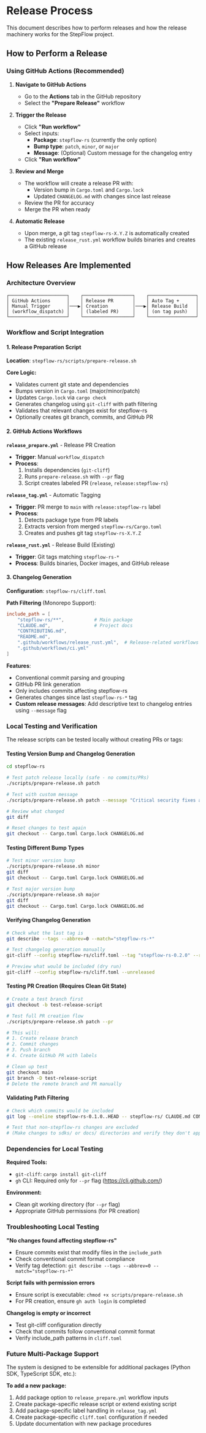 # Release Process

This document describes how to perform releases and how the release machinery works for the StepFlow project.

## How to Perform a Release

### Using GitHub Actions (Recommended)

1. **Navigate to GitHub Actions**
   - Go to the **Actions** tab in the GitHub repository
   - Select the **"Prepare Release"** workflow

2. **Trigger the Release**
   - Click **"Run workflow"**
   - Select inputs:
     - **Package**: `stepflow-rs` (currently the only option)
     - **Bump type**: `patch`, `minor`, or `major`
     - **Message**: (Optional) Custom message for the changelog entry
   - Click **"Run workflow"**

3. **Review and Merge**
   - The workflow will create a release PR with:
     - Version bump in `Cargo.toml` and `Cargo.lock`
     - Updated `CHANGELOG.md` with changes since last release
   - Review the PR for accuracy
   - Merge the PR when ready

4. **Automatic Release**
   - Upon merge, a git tag `stepflow-rs-X.Y.Z` is automatically created
   - The existing `release_rust.yml` workflow builds binaries and creates a GitHub release

## How Releases Are Implemented

### Architecture Overview

```
┌─────────────────────┐    ┌──────────────────┐    ┌─────────────────┐
│ GitHub Actions      │    │ Release PR       │    │ Auto Tag +      │
│ Manual Trigger      │───▶│ Creation         │───▶│ Release Build   │
│ (workflow_dispatch) │    │ (labeled PR)     │    │ (on tag push)   │
└─────────────────────┘    └──────────────────┘    └─────────────────┘
```

### Workflow and Script Integration

#### 1. Release Preparation Script
**Location**: `stepflow-rs/scripts/prepare-release.sh`

**Core Logic:**
- Validates current git state and dependencies
- Bumps version in `Cargo.toml` (major/minor/patch)
- Updates `Cargo.lock` via `cargo check`
- Generates changelog using `git-cliff` with path filtering
- Validates that relevant changes exist for stepflow-rs
- Optionally creates git branch, commits, and GitHub PR

#### 2. GitHub Actions Workflows

**`release_prepare.yml`** - Release PR Creation
- **Trigger**: Manual `workflow_dispatch`
- **Process**: 
  1. Installs dependencies (`git-cliff`)
  2. Runs `prepare-release.sh` with `--pr` flag
  3. Script creates labeled PR (`release`, `release:stepflow-rs`)

**`release_tag.yml`** - Automatic Tagging
- **Trigger**: PR merge to `main` with `release:stepflow-rs` label
- **Process**:
  1. Detects package type from PR labels
  2. Extracts version from merged `stepflow-rs/Cargo.toml`
  3. Creates and pushes git tag `stepflow-rs-X.Y.Z`

**`release_rust.yml`** - Release Build (Existing)
- **Trigger**: Git tags matching `stepflow-rs-*`
- **Process**: Builds binaries, Docker images, and GitHub release

#### 3. Changelog Generation
**Configuration**: `stepflow-rs/cliff.toml`

**Path Filtering** (Monorepo Support):
```toml
include_path = [
    "stepflow-rs/**",           # Main package
    "CLAUDE.md",                # Project docs
    "CONTRIBUTING.md", 
    "README.md",
    ".github/workflows/release_rust.yml",  # Release-related workflows
    ".github/workflows/ci.yml"
]
```

**Features**:
- Conventional commit parsing and grouping
- GitHub PR link generation
- Only includes commits affecting stepflow-rs
- Generates changes since last `stepflow-rs-*` tag
- **Custom release messages**: Add descriptive text to changelog entries using `--message` flag

### Local Testing and Verification

The release scripts can be tested locally without creating PRs or tags:

#### Testing Version Bump and Changelog Generation

```bash
cd stepflow-rs

# Test patch release locally (safe - no commits/PRs)
./scripts/prepare-release.sh patch

# Test with custom message
./scripts/prepare-release.sh patch --message "Critical security fixes and performance improvements"

# Review what changed
git diff

# Reset changes to test again
git checkout -- Cargo.toml Cargo.lock CHANGELOG.md
```

#### Testing Different Bump Types

```bash
# Test minor version bump
./scripts/prepare-release.sh minor
git diff
git checkout -- Cargo.toml Cargo.lock CHANGELOG.md

# Test major version bump  
./scripts/prepare-release.sh major
git diff
git checkout -- Cargo.toml Cargo.lock CHANGELOG.md
```

#### Verifying Changelog Generation

```bash
# Check what the last tag is
git describe --tags --abbrev=0 --match="stepflow-rs-*"

# Test changelog generation manually
git-cliff --config stepflow-rs/cliff.toml --tag "stepflow-rs-0.2.0" --range "stepflow-rs-0.1.0..HEAD"

# Preview what would be included (dry run)
git-cliff --config stepflow-rs/cliff.toml --unreleased
```

#### Testing PR Creation (Requires Clean Git State)

```bash
# Create a test branch first
git checkout -b test-release-script

# Test full PR creation flow
./scripts/prepare-release.sh patch --pr

# This will:
# 1. Create release branch
# 2. Commit changes  
# 3. Push branch
# 4. Create GitHub PR with labels

# Clean up test
git checkout main
git branch -D test-release-script
# Delete the remote branch and PR manually
```

#### Validating Path Filtering

```bash
# Check which commits would be included
git log --oneline stepflow-rs-0.1.0..HEAD -- stepflow-rs/ CLAUDE.md CONTRIBUTING.md README.md .github/workflows/release_rust.yml .github/workflows/ci.yml

# Test that non-stepflow-rs changes are excluded
# (Make changes to sdks/ or docs/ directories and verify they don't appear)
```

### Dependencies for Local Testing

**Required Tools:**
- `git-cliff`: `cargo install git-cliff`
- `gh` CLI: Required only for `--pr` flag (https://cli.github.com/)

**Environment:**
- Clean git working directory (for `--pr` flag)
- Appropriate GitHub permissions (for PR creation)

### Troubleshooting Local Testing

**"No changes found affecting stepflow-rs"**
- Ensure commits exist that modify files in the `include_path`
- Check conventional commit format compliance
- Verify tag detection: `git describe --tags --abbrev=0 --match="stepflow-rs-*"`

**Script fails with permission errors**
- Ensure script is executable: `chmod +x scripts/prepare-release.sh`
- For PR creation, ensure `gh auth login` is completed

**Changelog is empty or incorrect**
- Test git-cliff configuration directly
- Check that commits follow conventional commit format
- Verify include_path patterns in `cliff.toml`

### Future Multi-Package Support

The system is designed to be extensible for additional packages (Python SDK, TypeScript SDK, etc.):

**To add a new package:**
1. Add package option to `release_prepare.yml` workflow inputs
2. Create package-specific release script or extend existing script
3. Add package-specific label handling in `release_tag.yml`
4. Create package-specific `cliff.toml` configuration if needed
5. Update documentation with new package procedures